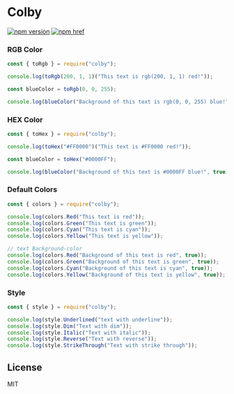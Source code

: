 # Colby

[![npm version][npm-version-src]][npm-version-href]
[![npm href][standard-js-src]][standard-js-href]

<!-- Refs -->

[standard-js-src]: https://img.shields.io/badge/license-MIT-brightgreen?&style=flat-square
[standard-js-href]: https://github.com/Generalsimus/colby/blob/master/LICENSE
[npm-version-src]: https://img.shields.io/npm/v/colby?&style=flat-square
[npm-version-href]: https://www.npmjs.com/package/colby

### RGB Color

```js
const { toRgb } = require("colby");

console.log(toRgb(200, 1, 1)("This text is rgb(200, 1, 1) red!"));

const blueColor = toRgb(0, 0, 255);

console.log(blueColor("Background of this text is rgb(0, 0, 255) blue!", true));
```

### HEX Color

```js
const { toHex } = require("colby");

console.log(toHex("#FF0000")("This text is #FF0000 red!"));

const blueColor = toHex("#0000FF");

console.log(blueColor("Background of this text is #0000FF blue!", true));
```

### Default Colors

```js
const { colors } = require("colby");

console.log(colors.Red("This text is red"));
console.log(colors.Green("This text is green"));
console.log(colors.Cyan("This text is cyan"));
console.log(colors.Yellow("This text is yellow"));

// text Background-color
console.log(colors.Red("Background of this text is red", true));
console.log(colors.Green("Background of this text is green", true));
console.log(colors.Cyan("Background of this text is cyan", true));
console.log(colors.Yellow("Background of this text is yellow", true));
```

### Style

```js
const { style } = require("colby");

console.log(style.Underlined("text with underline"));
console.log(style.Dim("Text with dim"));
console.log(style.Italic("Text with italic"));
console.log(style.Reverse("Text with reverse"));
console.log(style.StrikeThrough("Text with strike through"));
```

## License

MIT
